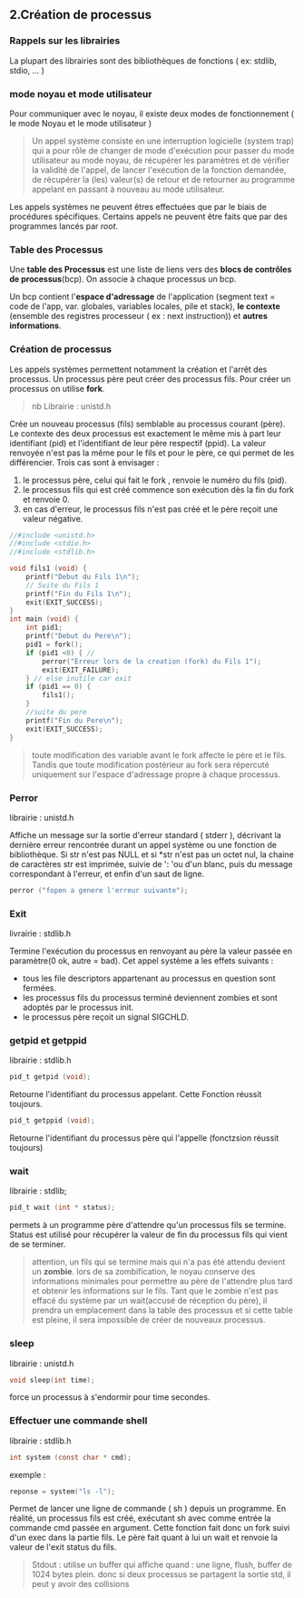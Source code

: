 ## 2.Création de processus

### Rappels sur les librairies 
La plupart des librairies sont des bibliothèques de fonctions ( ex: stdlib, stdio, ... ) 

### mode noyau et mode utilisateur
Pour communiquer avec le noyau, il existe deux modes de fonctionnement ( le mode Noyau et le mode utilisateur )

> Un appel système consiste en une interruption logicielle (system trap) qui a pour rôle de changer de mode d'exécution pour passer du mode utilisateur au mode noyau, de récupérer les
paramètres et de vérifier la validité de l'appel, de lancer l'exécution de la fonction demandée, de récupérer la (les) valeur(s) de retour et de retourner au programme appelant en passant à nouveau au mode utilisateur.

Les appels systèmes ne peuvent êtres effectuées que par le biais de procédures spécifiques. Certains appels ne peuvent être faits que par des programmes lancés par *root*. 

### Table des Processus 

Une **table des Processus** est une liste de liens vers des **blocs de contrôles de processus**(bcp). On associe à chaque processus un bcp. 

Un bcp contient l'**espace d'adressage** de l'application (segment text = code de l'app, var. globales, variables locales, pile et stack), **le contexte** (ensemble des registres processeur ( ex : next instruction)) et **autres informations**.

### Création de processus

Les appels systèmes permettent notamment la création et l'arrêt des processus. Un processus père peut créer des processus fils. Pour créer un processus on utilise **fork**.

> nb Librairie : unistd.h

Crée un nouveau processus (fils) semblable au processus courant (père). Le contexte des deux processus est exactement le même mis à part leur identifiant (pid) et l'identifiant de leur père respectif (ppid). La valeur renvoyée n'est pas la même pour le fils et pour le père, ce qui permet de les différencier. Trois cas sont à envisager :

1. le processus père, celui qui fait le fork , renvoie le numéro du fils (pid).
2. le processus fils qui est créé commence son exécution dès la fin du fork et renvoie 0.
3. en cas d'erreur, le processus fils n'est pas créé et le père reçoit une valeur négative.

``` c
//#include <unistd.h>
//#include <stdio.h>
//#include <stdlib.h>

void fils1 (void) {
	printf("Debut du Fils 1\n");
	// Suite du Fils 1
	printf("Fin du Fils 1\n");
	exit(EXIT_SUCCESS);
}
int main (void) {
	int pid1;
	printf("Debut du Pere\n");
	pid1 = fork();
	if (pid1 <0) { //
		perror("Erreur lors de la creation (fork) du Fils 1");
		exit(EXIT_FAILURE);
	} // else inutile car exit
	if (pid1 == 0) {
		fils1();
	}
    //suite du pere
	printf("Fin du Pere\n");
	exit(EXIT_SUCCESS);
}
```

> toute modification des variable avant le fork affecte le père et le fils. Tandis que toute modification postérieur au fork sera répercuté uniquement sur l'espace d'adressage propre à chaque processus.

### Perror 

librairie : unistd.h

Affiche un message sur la sortie d'erreur standard ( stderr ), décrivant la dernière erreur rencontrée durant un appel système ou une fonction de bibliothèque. Si str n'est pas NULL et si *str n'est pas un octet nul, la chaine de caractères str est imprimée, suivie de ': 'ou d'un blanc, puis du message correspondant à l'erreur, et enfin d'un saut de ligne.

``` c 
perror ("fopen a genere l'erreur suivante");
```

### Exit 

livrairie : stdlib.h

Termine l'exécution du processus en renvoyant au père la valeur passée en paramètre(0 ok, autre = bad).
Cet appel système a les effets suivants :

* tous les file descriptors appartenant au processus en question sont fermées.
* les processus fils du processus terminé deviennent zombies et sont adoptés par le processus init.
* le processus père reçoit un signal SIGCHLD.


### getpid et getppid

librairie : stdlib.h

``` c
pid_t getpid (void);
```

Retourne l'identifiant du processus appelant. Cette Fonction réussit toujours. 

``` c
pid_t getppid (void); 
```

Retourne l'identifiant du processus père qui l'appelle (fonctzsion réussit toujours)

### wait 

librairie : stdlib;

``` c 
pid_t wait (int * status); 
```

permets à un programme père d'attendre qu'un processus fils se termine. Status est utilisé pour récupérer la valeur de fin du processus fils qui vient de se terminer. 

> attention, un fils qui se termine mais qui n'a pas été attendu devient un **zombie**. lors de sa zombification, le noyau conserve des informations minimales pour permettre au père de l'attendre plus tard et obtenir les informations sur le fils. Tant que le zombie n'est pas effacé du système par un wait(accusé de réception du père), il prendra un emplacement dans la table des processus et si cette table est pleine, il sera impossible de créer de nouveaux processus.

### sleep

librairie : unistd.h 

``` c
void sleep(int time); 
```

force un processus à s'endormir pour time secondes. 

### Effectuer une commande shell 

librairie : stdlib.h

``` c 
int system (const char * cmd);
```

exemple : 

``` c 
reponse = system("ls -l");
```
Permet de lancer une ligne de commande ( sh ) depuis un programme.
En réalité, un processus fils est créé, exécutant sh avec comme entrée la commande cmd passée en argument.
Cette fonction fait donc un fork suivi d'un exec dans la partie fils. Le père fait quant à lui un wait et renvoie la valeur de l'exit status du fils.

> Stdout : utilise un buffer qui affiche quand : une ligne, flush, buffer de 1024 bytes plein. donc si deux processus se partagent la sortie std, il peut y avoir des collisions 
